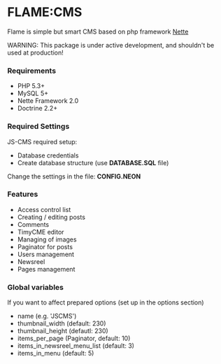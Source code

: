 FLAME:CMS
======

Flame is simple but smart CMS based on php framework [Nette](http://nette.org/)

WARNING: This package is under active development, and shouldn't be used at production!

### Requirements
* PHP 5.3+
* MySQL 5+
* Nette Framework 2.0
* Doctrine 2.2+

### Required Settings
JS-CMS required setup:
* Database credentials
* Create database structure (use **DATABASE.SQL** file)

Change the settings in the file: **CONFIG.NEON**

### Features
* Access control list
* Creating / editing posts
* Comments
* TimyCME editor
* Managing of images
* Paginator for posts
* Users management
* Newsreel
* Pages management

### Global variables
If you want to affect prepared options (set up in the options section)
* name (e.g. 'JSCMS')
* thumbnail_width (default: 230)
* thumbnail_height (defautl: 230)
* items_per_page (Paginator, default: 10)
* items_in_newsreel_menu_list (default: 3)
* items_in_menu (default: 5)

